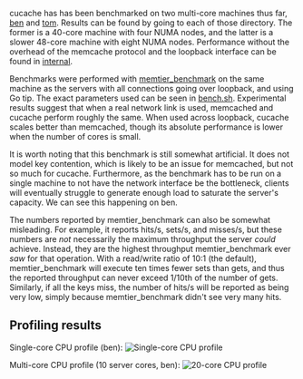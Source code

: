 cucache has has been benchmarked on two multi-core machines thus far,
[ben](ben/) and [tom](tom/). Results can be found by going to each of
those directory. The former is a 40-core machine with four NUMA nodes,
and the latter is a slower 48-core machine with eight NUMA nodes.
Performance without the overhead of the memcache protocol and the
loopback interface can be found in [internal](internal/).

Benchmarks were performed with
[memtier_benchmark](https://github.com/RedisLabs/memtier_benchmark) on
the same machine as the servers with all connections going over
loopback, and using Go tip. The exact parameters used can be seen in [bench.sh](bench.sh).
Experimental results suggest that when a real network link is used,
memcached and cucache perform roughly the same. When used across
loopback, cucache scales better than memcached, though its absolute
performance is lower when the number of cores is small.

It is worth noting that this benchmark is still somewhat artificial. It
does not model key contention, which is likely to be an issue for
memcached, but not so much for cucache. Furthermore, as the benchmark
has to be run on a single machine to not have the network interface be
the bottleneck, clients will eventually struggle to generate enough load
to saturate the server's capacity. We can see this happening on ben.

The numbers reported by memtier_benchmark can also be somewhat
misleading. For example, it reports hits/s, sets/s, and misses/s, but
these numbers are *not* necessarily the maximum throughput the server
*could* achieve. Instead, they are the highest throughput
memtier_benchmark ever *saw* for that operation. With a read/write ratio
of 10:1 (the default), memtier_benchmark will execute ten times fewer
sets than gets, and thus the reported throughput can never exceed 1/10th
of the number of gets. Similarly, if all the keys miss, the number of
hits/s will be reported as being very low, simply because
memtier_benchmark didn't see very many hits.

## Profiling results

Single-core CPU profile (ben):
![Single-core CPU profile](https://cdn.rawgit.com/jonhoo/cucache/4d0afd93d4313293fc2a38d78c50f328add94b3c/benchmark/single-core-profile.svg)

Multi-core CPU profile (10 server cores, ben):
![20-core CPU profile](https://cdn.rawgit.com/jonhoo/cucache/4d0afd93d4313293fc2a38d78c50f328add94b3c/benchmark/multi-core-profile.svg)
